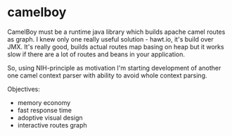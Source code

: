 # camelboy

CamelBoy must be a runtime java library which builds apache camel routes as graph. I knew only one really useful solution - hawt.io, it's build over JMX. It's really good, builds actual routes map basing on heap but it works slow if there are a lot of routes and beans in your application. 

So, using NIH-principle as motivation I'm starting development of another one camel context parser with ability to avoid whole context parsing.

Objectives:
* memory economy
* fast response time
* adoptive visual design
* interactive routes graph
